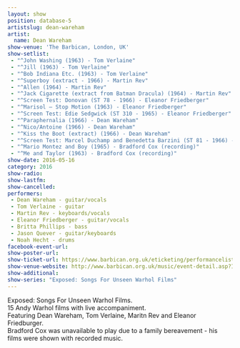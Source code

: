 ```yaml
---
layout: show
position: database-5
artistslug: dean-wareham
artist:
  name: Dean Wareham
show-venue: 'The Barbican, London, UK'
show-setlist: 
 - "^John Washing (1963) - Tom Verlaine"
 - "^Jill (1963) - Tom Verlaine"
 - "^Bob Indiana Etc. (1963) - Tom Verlaine"
 - "^Superboy (extract - 1966) - Martin Rev"
 - "^Allen (1964) - Martin Rev"
 - "^Jack Cigarette (extract from Batman Dracula) (1964) - Martin Rev"
 - "^Screen Test: Donovan (ST 78 - 1966) - Eleanor Friedberger"
 - "^Marisol – Stop Motion (1963) - Eleanor Friedberger"
 - "^Screen Test: Edie Sedgwick (ST 310 - 1965) - Eleanor Friedberger"
 - "^Paraphernalia (1966) - Dean Wareham" 
 - "^Nico/Antoine (1966) - Dean Wareham"
 - "^Kiss the Boot (extract) (1966) - Dean Wareham"
 - "^Screen Test: Marcel Duchamp and Benedetta Barzini (ST 81 - 1966) - Bradford Cox (recording)"
 - "^Mario Montez and Boy (1965) - Bradford Cox (recording)"
 - "^Me and Taylor (1963) - Bradford Cox (recording)"
show-date: 2016-05-16
category: 2016
show-radio: 
show-lastfm: 
show-cancelled: 
performers: 
 - Dean Wareham - guitar/vocals
 - Tom Verlaine - guitar
 - Martin Rev - keyboards/vocals
 - Eleanor Friedberger - guitar/vocals
 - Britta Phillips - bass
 - Jason Quever - guitar/keyboards
 - Noah Hecht - drums
facebook-event-url: 
show-poster-url: 
show-ticket-url: https://www.barbican.org.uk/eticketing/performancelist.asp?shoid=39915
show-venue-website: http://www.barbican.org.uk/music/event-detail.asp?ID=18947
show-additional: 
show-series: "Exposed: Songs For Unseen Warhol Films"
---
```

Exposed: Songs For Unseen Warhol Films.  
15 Andy Warhol films with live accompaniment.  
Featuring Dean Wareham, Tom Verlaine, Maritn Rev and Eleanor Friedburger.  
Bradford Cox was unavailable to play due to a family bereavement - his films were shown with recorded music.
